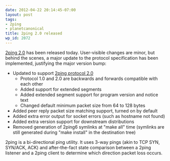 ```yaml
---
date: 2012-04-22 20:14:45-07:00
layout: post
tags:
- 2ping
- planetcanonical
title: 2ping 2.0 released
wp_id: 2072
---
```

[2ping 2.0](http://www.finnie.org/software/2ping/) has been released today. User-visible changes are minor, but behind the scenes, a major update to the protocol specification has been implemented, justifying the major version bump:

  * Updated to support [2ping protocol 2.0](http://www.finnie.org/software/2ping/2pingprotocol2.0-20120422.pdf) 
      * Protocol 1.0 and 2.0 are backwards and forwards compatible with each other
      * Added support for extended segments
      * Added extended segment support for program version and notice text
      * Changed default minimum packet size from 64 to 128 bytes
  * Added peer reply packet size matching support, turned on by default
  * Added extra error output for socket errors (such as hostname not found)
  * Added extra version support for downstream distributions
  * Removed generation of 2ping6 symlinks at "make all" time (symlinks are still generated during "make install" in the destination tree)

2ping is a bi-directional ping utility. It uses 3-way pings (akin to TCP SYN, SYN/ACK, ACK) and after-the-fact state comparison between a 2ping listener and a 2ping client to determine which direction packet loss occurs.
